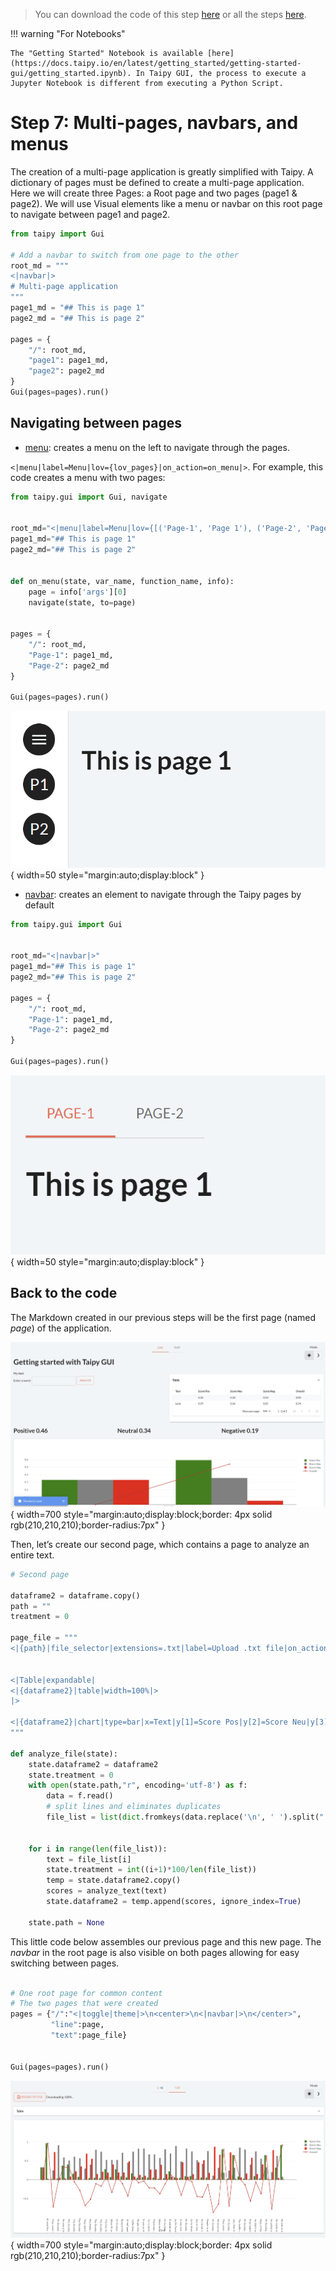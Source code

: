 > You can download the code of this step [here](../src/step_07.py) or all the steps [here](https://github.com/Avaiga/taipy-getting-started-gui/tree/develop/src).

!!! warning "For Notebooks"

    The "Getting Started" Notebook is available [here](https://docs.taipy.io/en/latest/getting_started/getting-started-gui/getting_started.ipynb). In Taipy GUI, the process to execute a Jupyter Notebook is different from executing a Python Script.

# Step 7: Multi-pages, navbars, and menus

The creation of a multi-page application is greatly simplified with Taipy. A dictionary of pages must be defined to create a multi-page application. Here we will create three Pages: a Root page and two pages (page1 & page2). We will use Visual elements like a menu or navbar on this root page to navigate between page1 and page2.


```python
from taipy import Gui

# Add a navbar to switch from one page to the other
root_md = """
<|navbar|>
# Multi-page application
"""
page1_md = "## This is page 1"
page2_md = "## This is page 2"

pages = {
    "/": root_md,
    "page1": page1_md,
    "page2": page2_md
}
Gui(pages=pages).run()
```

## Navigating between pages

- [menu](https://docs.taipy.io/en/latest/manuals/gui/viselements/menu/): creates a menu on the left to navigate through the pages.

`<|menu|label=Menu|lov={lov_pages}|on_action=on_menu|>`. For example, this code creates a menu with two pages:

```python
from taipy.gui import Gui, navigate


root_md="<|menu|label=Menu|lov={[('Page-1', 'Page 1'), ('Page-2', 'Page 2')]}|on_action=on_menu|>"
page1_md="## This is page 1"
page2_md="## This is page 2"


def on_menu(state, var_name, function_name, info):
    page = info['args'][0]
    navigate(state, to=page)
   
   
pages = {
    "/": root_md,
    "Page-1": page1_md,
    "Page-2": page2_md
}

Gui(pages=pages).run()
```

![Menu](menu.png){ width=50 style="margin:auto;display:block" }

- [navbar](https://docs.taipy.io/en/latest/manuals/gui/viselements/navbar/): creates an element to navigate through the Taipy pages by default

```python
from taipy.gui import Gui


root_md="<|navbar|>"
page1_md="## This is page 1"
page2_md="## This is page 2"

pages = {
    "/": root_md,
    "Page-1": page1_md,
    "Page-2": page2_md
}

Gui(pages=pages).run()
```
 
![Navbar](navbar.png){ width=50 style="margin:auto;display:block" }

 
## Back to the code

The Markdown created in our previous steps will be the first page (named _page_) of the application. 

![Previous Markdown](first_markdown.png){ width=700 style="margin:auto;display:block;border: 4px solid rgb(210,210,210);border-radius:7px" }

Then, let’s create our second page, which contains a page to analyze an entire text.

```python
# Second page

dataframe2 = dataframe.copy()
path = ""
treatment = 0

page_file = """
<|{path}|file_selector|extensions=.txt|label=Upload .txt file|on_action=analyze_file|> <|{f'Downloading {treatment}%...'}|>


<|Table|expandable|
<|{dataframe2}|table|width=100%|>
|>

<|{dataframe2}|chart|type=bar|x=Text|y[1]=Score Pos|y[2]=Score Neu|y[3]=Score Neg|y[4]=Overall|color[1]=green|color[2]=grey|color[3]=red|type[4]=line|height=800px|>
"""

def analyze_file(state):
    state.dataframe2 = dataframe2
    state.treatment = 0
    with open(state.path,"r", encoding='utf-8') as f:
        data = f.read()
        # split lines and eliminates duplicates
        file_list = list(dict.fromkeys(data.replace('\n', ' ').split(".")[:-1]))
    
    
    for i in range(len(file_list)):
        text = file_list[i]
        state.treatment = int((i+1)*100/len(file_list))
        temp = state.dataframe2.copy()
        scores = analyze_text(text)
        state.dataframe2 = temp.append(scores, ignore_index=True)
        
    state.path = None
```    

This little code below assembles our previous page and this new page. The _navbar_ in the root page is also visible on both pages allowing for easy switching between pages. 

```python

# One root page for common content
# The two pages that were created
pages = {"/":"<|toggle|theme|>\n<center>\n<|navbar|>\n</center>",
         "line":page,
         "text":page_file}


Gui(pages=pages).run()
```

![Multi Pages](result.png){ width=700 style="margin:auto;display:block;border: 4px solid rgb(210,210,210);border-radius:7px" }
